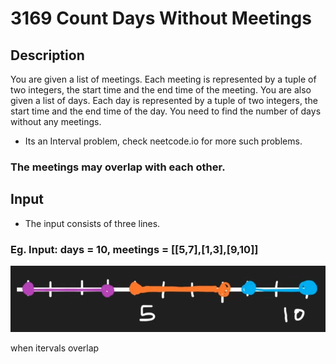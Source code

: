 # 3169 Count Days Without Meetings
## Description
You are given a list of meetings. Each meeting is represented by a tuple of two integers, the start time and the end time of the meeting. You are also given a list of days. Each day is represented by a tuple of two integers, the start time and the end time of the day. You need to find the number of days without any meetings.

- Its an Interval problem, check neetcode.io for more such problems.

### The meetings may overlap with each other.

## Input
- The input consists of three lines.

### Eg. Input: days = 10, meetings = [[5,7],[1,3],[9,10]]
![solution approach](image.png)

when itervals overlap